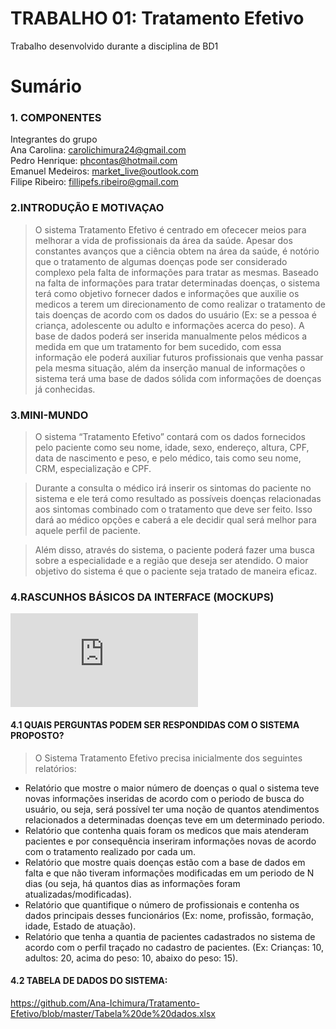 # TRABALHO 01: Tratamento Efetivo
Trabalho desenvolvido durante a disciplina de BD1

# Sumário

### 1. COMPONENTES<br>
Integrantes do grupo<br>
Ana Carolina: carolichimura24@gmail.com<br>
Pedro Henrique: phcontas@hotmail.com<br>
Emanuel Medeiros: market_live@outlook.com<br>
Filipe Ribeiro: fillipefs.ribeiro@gmail.com<br>

### 2.INTRODUÇÃO E MOTIVAÇAO<br>
>O sistema Tratamento Efetivo é centrado em ofececer meios para melhorar a vida de profissionais da área da saúde. Apesar dos constantes avanços que a ciência obtem na área da saúde, é notório que o tratamento de algumas doenças pode ser considerado complexo pela falta de informações para tratar as mesmas.
Baseado na falta de informações para tratar determinadas doenças, o sistema terá como objetivo fornecer dados e informações que auxilie os medicos a terem um direcionamento de como realizar o tratamento de tais doenças de acordo com os dados do usuário (Ex: se a pessoa é criança, adolescente ou adulto e informações acerca do peso). A base de dados poderá ser inserida manualmente pelos médicos a medida em que um tratamento for bem sucedido, com essa informação ele poderá auxiliar futuros profissionais que venha passar pela mesma situação, além da inserção manual de informações o sistema terá uma base de dados sólida com informações de doenças já conhecidas.

 

### 3.MINI-MUNDO <br>

> O sistema “Tratamento Efetivo” contará com os dados fornecidos pelo paciente como seu nome, idade, sexo, endereço, altura, CPF, data de nascimento e peso, e pelo médico, tais como seu nome, CRM, especialização e CPF.

>Durante a consulta o médico irá inserir os sintomas do paciente no sistema e ele terá como resultado as possíveis doenças relacionadas aos sintomas combinado com o tratamento que deve ser  feito. Isso dará ao médico opções e caberá a ele decidir qual será melhor para aquele perfil de paciente. 

>Além disso, através do sistema, o paciente poderá fazer uma busca sobre a especialidade e a região que deseja ser atendido.
O maior objetivo do sistema é que o paciente seja tratado de maneira eficaz.

### 4.RASCUNHOS BÁSICOS DA INTERFACE (MOCKUPS)<br>

![Arquivo PDF do Protótipo Balsamiq feito para o Sistema Tratamento Efetivo](https://github.com/Ana-Ichimura/Tratamento-Efetivo/blob/master/Telas%20projeto%20BD1%20v2.0.pdf)

#### 4.1 QUAIS PERGUNTAS PODEM SER RESPONDIDAS COM O SISTEMA PROPOSTO?
    
> O Sistema Tratamento Efetivo precisa inicialmente dos seguintes relatórios:
* Relatório que mostre o maior número de doenças o qual o sistema teve novas informações inseridas de acordo com o periodo de busca do usuário, ou seja, será possível ter uma noção de quantos atendimentos relacionados a determinadas doenças teve em um determinado periodo.
* Relatório que contenha quais foram os medicos que mais atenderam pacientes e por consequência inseriram informações novas de acordo com o tratamento realizado por cada um.
* Relatório que mostre quais doenças estão com a base de dados em falta e que não tiveram informações modificadas em um periodo de N dias (ou seja, há quantos dias as informações foram atualizadas/modificadas).
* Relatório que quantifique o número de profissionais e contenha os dados principais desses funcionários (Ex: nome, profissão, formação, idade, Estado de atuação).
* Relatório que tenha a quantia de pacientes cadastrados no sistema de acordo com o perfil traçado no cadastro de pacientes. (Ex: Crianças: 10, adultos: 20, acima do peso: 10, abaixo do peso: 15).
 
 
#### 4.2 TABELA DE DADOS DO SISTEMA:

https://github.com/Ana-Ichimura/Tratamento-Efetivo/blob/master/Tabela%20de%20dados.xlsx

